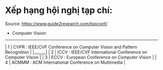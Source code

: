 # Xếp hạng hội nghị tạp chí:

Source: https://www.guide2research.com/topconf/

- Computer Vision:

______________________________
| 1 | CVPR : IEEE/CVF Conference on Computer Vision and Pattern Recognition |
|______|
| 2 | ICCV : IEEE/CVF International Conference on Computer Vision |
| 3 | ECCV : European Conference on Computer Vision |
| 4 | ACMMM : ACM International Conference on Multimedia |
